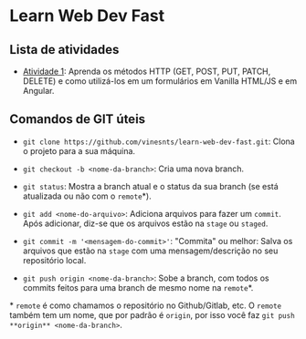 # Learn Web Dev Fast

## Lista de atividades

- [Atividade 1](./atividade1): Aprenda os métodos HTTP (GET, POST, PUT, PATCH, DELETE) e como utilizá-los em um formulários em Vanilla HTML/JS e em Angular.

## Comandos de GIT úteis

- `git clone https://github.com/vinesnts/learn-web-dev-fast.git`: Clona o projeto para a sua máquina.

- `git checkout -b <nome-da-branch>`: Cria uma nova branch.

- `git status`: Mostra a branch atual e o status da sua branch (se está atualizada ou não com o `remote`\*).

- `git add <nome-do-arquivo>`: Adiciona arquivos para fazer um `commit`. Após adicionar, diz-se que os arquivos estão na `stage` ou `staged`.

- `git commit -m '<mensagem-do-commit>'`: "Commita" ou melhor: Salva os arquivos que estão na `stage` com uma mensagem/descrição no seu repositório local.

- `git push origin <nome-da-branch>`: Sobe a branch, com todos os commits feitos para uma branch de mesmo nome na `remote`\*.

\* `remote` é como chamamos o repositório no Github/Gitlab, etc. O `remote` também tem um nome, que por padrão é `origin`, por isso você faz `git push **origin** <nome-da-branch>`.
